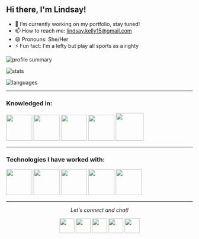 ## Hi there, I'm Lindsay!

- 🔭 I’m currently working on my portfolio, stay tuned!
- 📫 How to reach me: lindsay.kelly15@gmail.com
- 😄 Pronouns: She/Her
- ⚡ Fun fact: I'm a lefty but play all sports as a righty

![profile summary](https://github-profile-summary-cards.vercel.app/api/cards/profile-details?username=jettyblue&theme=vue)

![stats](https://github-readme-stats.vercel.app/api?username=jettyblue)

![languages](https://github-readme-stats.vercel.app/api/top-langs/?username=jettyblue)

---

### Knowledged in: </br>
<img src="https://cdn-icons-png.flaticon.com/512/136/136528.png" width="70"> <img src="https://cdn-icons-png.flaticon.com/512/136/136527.png" width="70"> <img src="https://cdn-icons-png.flaticon.com/512/2305/2305963.png" width="70"> <img src="https://cdn.icon-icons.com/icons2/2415/PNG/512/react_original_wordmark_logo_icon_146375.png" width="70"> <img src="https://cdn.icon-icons.com/icons2/2415/PNG/512/nodejs_original_wordmark_logo_icon_146412.png" width="75">
</br>

---

### Technologies I have worked with:</br>
<img src="https://cdn.icon-icons.com/icons2/3053/PNG/512/microsoft_visual_studio_code_alt_macos_bigsur_icon_189955.png" width="70"> <img src="https://cdn.icon-icons.com/icons2/2415/PNG/512/github_original_wordmark_logo_icon_146506.png" width="70"> <img src="https://cdn.icon-icons.com/icons2/2648/PNG/512/dev_git_square_icon_160857.png" width="70"> <img src="https://cdn.icon-icons.com/icons2/2415/PNG/512/heroku_plain_wordmark_logo_icon_146480.png" width="70"> <img src="https://cdn.icon-icons.com/icons2/3053/PNG/512/postman_macos_bigsur_icon_189815.png" width="70">

---

<p align="center">
  <i>Let's connect and chat!</i>

  <p align="center">     
    <p align="center">     
    <a href="https://www.linkedin.com/in/lindsay-s-kelly/" alt="Linkedin"><img src="https://cdn.icon-icons.com/icons2/1253/PNG/512/1495493940-linkedinsocialmedialogo_84449.png" height="40" width="40"></a>
    <a href="https://www.instagram.com/jettyblue" alt="Facebook"><img src="https://cdn.icon-icons.com/icons2/1253/PNG/512/1495493990-instagramsocialmedialogo_84423.png" height="40" width="40"></a>
    <a href="https://www.facebook.com/lindsay.kelly.79" alt="Facebook"><img src="https://cdn.icon-icons.com/icons2/1253/PNG/512/1495493982-facebooksocialmedialogo_84419.png" height="40" width="40"></a>
    <a href="mailto:lindsay.kelly15@gmail.com" alt="Contact me"><img src="https://cdn.icon-icons.com/icons2/1253/PNG/512/1495493944-googlesocialmedialogo_84420.png" height="40" width="40"></a>
      <a href="https://open.spotify.com/user/122745978?si=EqyjhdHDSfi9cteMsH8B4w" alt="Spotify"><img src="https://cdn.icon-icons.com/icons2/1253/PNG/512/1495493966-greensocialmedialogo_84411.png" height="40" width="40"></a>
    <!-- <a href="https://nitishawasthi.com" alt="My site"><img src="https://raw.githubusercontent.com/jayehernandez/jayehernandez/3f5402efef9a0ae89211a6e04609558e862ca616/readme/external-link-line.svg"></a> -->
  </p>
  
